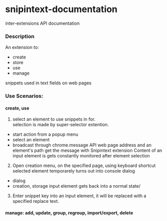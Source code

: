 # snipintext-documentation
inter-extensions API documentation

### Description
An extension to: 
- create
- store
- use
- manage  

snippets used in text fields on web pages

### Use Scenarios: 
#### create, use

1. select an element to use snippets in for.  
selection is made by super-selector extention. 
- start action from a popup menu
- select an element 
- broadcast through chrome.message API web page address and an element's path 
get the message with Snipintext extension
Content of an input element is gets constantly monitored after element selection

2. Open creation menu, on the specified page, using keyboard shortcut
selected element temporarely turns out into console dialog
- dialog
- creation, storage
input element gets back into a normal state/

3. Enter snippet key into an input element, it will be replaced with a specified replace text.

#### manage: add, update, group, regroup, import/export, delete

